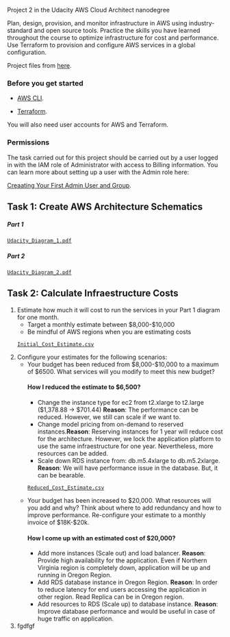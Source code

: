 Project 2 in the Udacity AWS Cloud Architect nanodegree

Plan, design, provision, and monitor infrastructure in AWS using industry-standard and open source tools. Practice the skills you have learned throughout the course to optimize infrastructure for cost and performance. Use Terraform to provision and configure AWS services in a global configuration.

Project files from [here](https://github.com/Marvinsky/aws_design_provision_monitor_infraestructure_scale).


<h3>Before you get started</h3>

*   [AWS CLI](https://aws.amazon.com/es/cli/).

*   [Terraform](https://www.terraform.io/).


You will also need user accounts for AWS and Terraform.

<h3>Permissions</h3>
The task carried out for this project should be carried out by a user logged in with the IAM role of Administrator with access to Billing information. You can learn more about setting up a user with the Admin role here: 

[Creaating Your First Admin User and Group](https://www.terraform.io/).

<h2>Task 1: Create AWS Architecture Schematics</h2>

<h5>Part 1</h5>

[`Udacity_Diagram_1.pdf`](resources/Udacity_Diagram_1.pdf)

<h5>Part 2</h5>

[`Udacity_Diagram_2.pdf`](resources/Udacity_Diagram_2.pdf)

<h2>Task 2: Calculate Infraestructure Costs</h2>

<ol>
<li>Estimate how much it will cost to run the services in your Part 1 diagram for one month.
<ul>
<li>Target a monthly estimate between $8,000-$10,000</li>
<li>Be mindful of AWS regions when you are estimating costs</li>
</ul>

[`Initial_Cost_Estimate.csv`](resources/Initial_Cost_Estimate.csv)
</li>
<li>Configure your estimates for the following scenarios:
<ul>
    <li>Your budget has been reduced from $8,000-$10,000 to a maximum of $6500. What services will you modify to meet this new budget?</li>

<h4>How I reduced the estimate to $6,500?</h4>
<ul>
    <li>Change the instance type for ec2 from t2.xlarge to t2.large ($1,378.88 -> $701.44) <b>Reason</b>: The performance can be reduced. However, we still can scale if we want to.</li>
    <li>Change model pricing from on-demand to reserved instances.<b>Reason</b>: Reserving instances for 1 year will reduce cost for the architecture. However, we lock the application platform to use the same infraestructure for one year. Nevertheless, more resources can be added.</li>
    <li>Scale down RDS instance from: db.m5.4xlarge to db.m5.2xlarge. <b>Reason</b>: We will have performance issue in the database. But, it can be bearable.
</ul>

[`Reduced_Cost_Estimate.csv`](resources/Reduced_Cost_Estimate.csv) 

<li>Your budget has been increased to $20,000. What resources will you add and why? Think about where to add redundancy and how to improve performance. Re-configure your estimate to a monthly invoice of $18K-$20k.
</li>

<h4>How I come up with an estimated cost of $20,000?</h4>

<ul>
    <li>Add more instances (Scale out) and load balancer. <b>Reason</b>: Provide high availability for the application. Even if Northern Virginia region is completely down, application will be up and running in Oregon Region.</li>
    <li>Add RDS database instance in Oregon Region. <b>Reason</b>: In order to reduce latency for end users accessing the application in other region. Read Replica can be in Oregon region.</li>
    <li>Add resources to RDS (Scale up) to database instance. <b>Reason</b>: Improve database performance and would be useful in case of huge traffic on application.</li>
</ul>


</ul>
</li>
<li>fgdfgf</li>
</ol>


